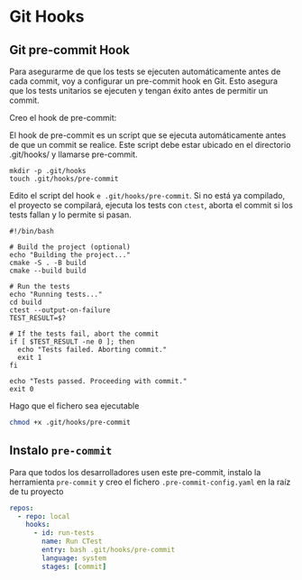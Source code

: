 # Git Hooks

## Git pre-commit Hook

Para asegurarme de que los tests se ejecuten automáticamente antes de cada commit, voy a configurar un pre-commit hook en Git. Esto asegura que los tests unitarios se ejecuten y tengan éxito antes de permitir un commit.

Creo el hook de pre-commit:

El hook de pre-commit es un script que se ejecuta automáticamente antes de que un commit se realice. Este script debe estar ubicado en el directorio .git/hooks/ y llamarse pre-commit.

```shell
mkdir -p .git/hooks
touch .git/hooks/pre-commit
```

Edito el script del hook `e .git/hooks/pre-commit`. Si no está ya compilado, el proyecto se compilará, ejecuta los tests con `ctest`, aborta el commit si los tests fallan y lo permite si pasan.

```shell
#!/bin/bash

# Build the project (optional)
echo "Building the project..."
cmake -S . -B build
cmake --build build

# Run the tests
echo "Running tests..."
cd build
ctest --output-on-failure
TEST_RESULT=$?

# If the tests fail, abort the commit
if [ $TEST_RESULT -ne 0 ]; then
  echo "Tests failed. Aborting commit."
  exit 1
fi

echo "Tests passed. Proceeding with commit."
exit 0
```

Hago que el fichero sea ejecutable

```bash
chmod +x .git/hooks/pre-commit
```

## Instalo `pre-commit`

Para que todos los desarrolladores usen este pre-commit, instalo la herramienta `pre-commit` y creo el fichero `.pre-commit-config.yaml` en la raíz de tu proyecto

```yaml
repos:
  - repo: local
    hooks:
      - id: run-tests
        name: Run CTest
        entry: bash .git/hooks/pre-commit
        language: system
        stages: [commit]
```

